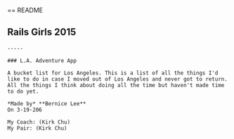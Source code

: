 == README

## Rails Girls 2015 

    -----

    ### L.A. Adventure App

    A bucket list for Los Angeles. This is a list of all the things I'd like to do in case I moved out of Los Angeles and never got to return. All the things I think about doing all the time but haven't made time to do yet.

    *Made by* **Bernice Lee**  
    On 3-19-206  

    My Coach: (Kirk Chu)  
    My Pair: (Kirk Chu)



